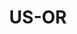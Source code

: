 ---
post_id:    2021-US-OR
title:      US-OR
images:
  - ext:    00.jpg
    asp:    4-5
    dir:    v
---